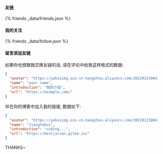 #### 友链
{% friends _data/friends.json %}

#### 我的关注
{% friends _data/follow.json %}

#### 留言添加友链
如果你也想跟我交换友链的话, 请在评论中给我这样格式的数据:
```json
{
  "avatar": "https://yahuiimg.oss-cn-hangzhou.aliyuncs.com/202201210041048.png",
  "name": "your name",
  "introduction": "我的介绍",
  "url": "https://example.com/"
}
```

并在你的博客中加入我的链接, 数据如下:
```json
{
  "avatar": "https://yahuiimg.oss-cn-hangzhou.aliyuncs.com/202201210041048.png",
  "name": "JiangYahui",
  "introduction": "coding...",
  "url": "https://bestjarvan.gitee.io/"
}
```
THANKS~
